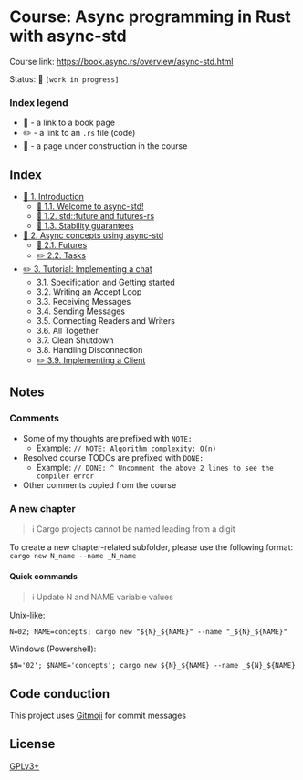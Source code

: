 # Course: Async programming in Rust with async-std

Course link: https://book.async.rs/overview/async-std.html

Status: 🚧 `[work in progress]`

### Index legend

- 📝 - a link to a book page
- ✏️ - a link to an `.rs` file (code)
- 👷 - a page under construction in the course

## Index

- [📝 1. Introduction](https://book.async.rs/introduction.html)
  - [📝 1.1. Welcome to async-std!](https://book.async.rs/overview/async-std.html)
  - [📝 1.2. std::future and futures-rs](https://book.async.rs/overview/std-and-library-futures.html)
  - [📝 1.3. Stability guarantees](https://book.async.rs/overview/stability-guarantees.html)
- [📝 2. Async concepts using async-std](https://book.async.rs/concepts.html)
  - [📝 2.1. Futures](https://book.async.rs/concepts/futures.html)
  - [✏️ 2.2. Tasks](02_concepts/src/main.rs)
- [✏️ 3. Tutorial: Implementing a chat](03_chat/src/main.rs)
  - 3.1. Specification and Getting started
  - 3.2. Writing an Accept Loop
  - 3.3. Receiving Messages
  - 3.4. Sending Messages
  - 3.5. Connecting Readers and Writers
  - 3.6. All Together
  - 3.7. Clean Shutdown
  - 3.8. Handling Disconnection
  - [✏️ 3.9. Implementing a Client](03_chat_client/src/main.rs)

## Notes

### Comments

- Some of my thoughts are prefixed with `NOTE:`
  - Example: `// NOTE: Algorithm complexity: O(n)`
- Resolved course TODOs are prefixed with `DONE:`
  - Example: `// DONE: ^ Uncomment the above 2 lines to see the compiler error`
- Other comments copied from the course
                                        
### A new chapter

> ℹ️ Cargo projects cannot be named leading from a digit

To create a new chapter-related subfolder, please use the following format: `cargo new N_name --name _N_name` 

#### Quick commands

> ℹ️ Update N and NAME variable values

Unix-like:
```shell
N=02; NAME=concepts; cargo new "${N}_${NAME}" --name "_${N}_${NAME}"
```

Windows (Powershell):
```shell
$N='02'; $NAME='concepts'; cargo new ${N}_${NAME} --name _${N}_${NAME}
```

## Code conduction

This project uses [Gitmoji](https://gitmoji.carloscuesta.me) for commit messages

## License

[GPLv3+](LICENSE)
